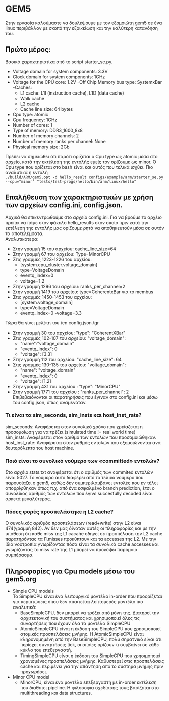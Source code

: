 # GEM5
Στην εργασία καλούμαστε να δουλέψουμε με τον εξομοιώτη gem5 σε ένα linux περιβάλλον με σκοπό την εξοικείωση και την καλύτερη κατανόηση του.
## Πρώτο μέρος:
Βασικά χαρακτηριστίκα από το script starter_se.py.  
- Voltage domain for system components: 3.3V
- Clock domain for system components: 1GHz
- Voltage for the CPU core: 1.2V
-Off Chip Memory bus type: SystemxBar
-Caches:
   - L1 cache: L1I (instruction cache), L1D (data cache)
   - Walk cache
   - L2 cache
   - Cache line size: 64 bytes
- Cpu type: atomic
- Cpu frequency: 1GHz
- Number of cores: 1
- Type of memory: DDR3\_1600\_8x8
- Number of memory channels: 2
- Number of memory ranks per channel: None
- Physical memory size: 2Gb

Πρέπει να σημειώθει ότι παρότι ορίζεται ο Cpu type  ως atomic μέσα στο αρχείο, κατά την εκτέλεση της εντολής εμείς τον ορίζουμε ως minor.  Ο Cpu type που ορίζεται στο  bash είναι και αυτός που τελικά ισχύει. Πιο αναλυτικά η εντολή  
` ./build/ARM/gem5.opt -d hello_result configs/example/arm/starter_se.py --cpu="minor" "tests/test-progs/hello/bin/arm/linux/hello" `  
## Επαλήθευση των χαρακτηριστικών με χρήση των αρχείων config.ini, config.json.
Αρχικά θα επικεντρωθούμε στο αρχείο config.ini. Για να βρούμε το αρχέιο πρέπει να πάμε στον φάκελο hello_results στον οποίο πριν κατά την εκτέλεση της εντολής μας ορίζουμε ρητά να αποθηκευτούν μέσα σε αυτόν τα αποτελέμσατα.  
Αναλυτικότερα:
- Στην γραμμή 15 του αρχείου: cache_line_size=64
- Στην γραμμή 67 του αρχείου:  Type=MinorCPU
- Στις γραμμές 1223-1226 του αρχείου:
  - [system.cpu_cluster.voltage_domain]
  - type=VoltageDomain
  - eventq_index=0
  - voltage=1.2
- Στην γραμμή 1296 του αρχείου: ranks_per_channel=2
- Στην γραμμή 1419 του αρχείου: type=CoherentxBar για το membus
- Στις γραμμές 1450-1453 του αρχείου:
  - [system.voltage_domain]
  - type=VoltageDomain
  - eventq_index=0
  -voltage=3.3

Τώρα θα γίνει μελέτη του \en config.json.\gr

- Στην γραμμή 30 του αρχείου: "type": "CoherentXBar"
- Στις γραμμές 102-107 του αρχείου: "voltage_domain":
  - "name":"voltage_domain"
  - "eventq_index": 0
  - "voltage": [3.3]
- Στην γραμμή 112 του αρχείου: "cache_line_size": 64
- Στις γραμμές 130-135 του αρχείου: "voltage_domain": 
  - "name": "voltage_domain"
  - "eventq_index": 0
  - "voltage": [1.2] 
- Στην γραμμή 431 του αρχείου : "type": "MinorCPU"
- Στην γραμμή 1771 του αρχείου : "ranks_per_channel": 2
Επιβεβαιόνονται οι παρατηρήσεις που έγιναν στο config.ini και μέσω του config.json, όπως αναμενόταν.

### Τι είναι τα sim_seconds, sim_insts και host_inst_rate?
sim_seconds: Αναφέρεται στον συνολικό χρόνο που χρείαζεται η προσομοίωση για να τρέξει.(simulated time != real world time)  
sim_insts: Αναφέρεται στον αριθμό των εντολών που προσομοιώθηκαν.  
host_inst_rate: Αναφέρεται στον ρυθμός εντολών που εξομοιώνονται ανά δευτερόλεπτο του host machine.  
### Ποιό είναι το συνολικό νούμερο των «committed» εντολών?
Στο αρχέιο stats.txt αναφέρεται ότι ο αριθμός των commited εντολών είναι 5027. Το νούμερο αυτό διαφέρει από το τελικό νούμερο που παρουσίαζει ο gem5, καθώς δεν συμπεριλαμβάνει εντολές που εν τέλει απορρίφθηκαν όπως π.χ. από ένα εσφαλμένο branch prediction, έτσι ο συνολίκος αριθμός των εντολών που έγινε succesfully decoded είναι αρκετά μεγαλύτερος.  
### Πόσες φορές προσπελάστηκε η L2 cache?  
Ο συνολικός αριθμός προσπελάσεων (read+write) στην L2 είναι 474(γραμμή 842). Αν δεν μας δίνοταν αυτές οι πληροφορίες και με την υπόθεση ότι καθε miss της L1 cacahe οδηγεί σε προσπέλαση την L2 cache παρατηρόντας τα l1.misses προκύπτουν και τα accesses της L2. Με την ίδια νοοτροπία γνωρίζοντας πόσα είναι τα συνολικά cache accesses και γνωρίζοντας το miss rate της L1 μπορεί να προκύψει παρόμοιο συμπέρασμα.

## Πληροφορίες για Cpu models μέσω του gem5.org
- Simple CPU models  
  Το SimpleCPU είναι ένα λειτουργικό μοντέλο in-order που προορίζεται για περιπτώσεις όπου δεν απαιτείται λεπτομερές μοντέλο πιο αναλυτικά:
  - BaseSimpleCPU, δεν μπορεί να τρέξει από μόνη της.  Διατηρεί την αρχιτεκτονική του συστήματος και χρησιμοποιεί όλες τις συναρτήσεις που έχουν όλα τα μοντέλα SimpleCPU
  - AtomicSimpleCPU είναι η έκδοση του SimpleCPU που χρησιμοποιεί ατομικές προσπελάσεις μνήμης. Η AtomicSimpleCPU είναι κληρονομημένη από την BaseSimpleCPU, πολύ σηματνικό είναι ότι περίεχει συναρτήσεις tick, οι οποίες ορίζουν τι συμβαίνει σε κάθε κύκλο του επεξεργαστή.
  - TimingSimpleCPU είναι η έκδοση του SimpleCPU που χρησιμοποιεί χρονισμένες προσπελάσεις μνήμης. Καθυστερεί στις προσπελάσεις cache και περιμένει για την απάντηση από το σύστημα μνήμης πριν προχωρήσει.
- Minor CPU model  
  - MinorCPU, είναι ένα μοντέλο επεξεργαστή με in-order εκτέλεση που διαθέτει pipeline. Η φιλοσοφια σχεδίασης τους βασίζεται στο multithreading και data structures.



















